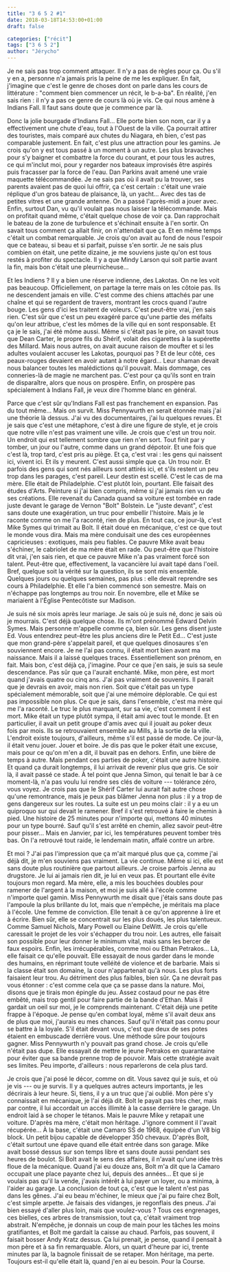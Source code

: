 ```yaml
---
title: "3 6 5 2 #1"
date: 2018-03-18T14:53:00+01:00
draft: false

categories: ["récit"]
tags: ["3 6 5 2"]
author: "Jérycho"
---
```

Je ne sais pas trop comment attaquer. Il n'y a pas de règles pour ça. Ou s'il y en a, personne n'a jamais pris la peine de me les expliquer. En fait, j'imagine que c'est le genre de choses dont on parle dans les cours de littérature : "comment bien commencer un récit, le b-a-ba". En réalité, j'en sais rien : il n'y a pas ce genre de cours là où je vis. Ce qui nous amène à Indians Fall. Il faut sans doute que je commence par là.
<!--more-->

Donc la jolie bourgade d'Indians Fall... Elle porte bien son nom, car il y a effectivement une chute d'eau, tout à l'Ouest de la ville. Ça pourrait attirer des touristes, mais comparé aux chutes du Niagara, eh bien, c'est pas comparable justement. En fait, c'est plus une attraction pour les gamins. Je crois qu'on y est tous passé à un moment à un autre. Les plus bravaches pour s'y baigner et combattre la force du courant, et pour tous les autres, ce qui m'inclut moi, pour y regarder nos bateaux improvisés être aspirés puis fracasser par la force de l'eau. Dan Parkins avait amené une vraie maquette télécommandée. Je ne sais pas où il avait pu la trouver, ses parents avaient pas de quoi lui offrir, ça c'est certain : c'était une vraie réplique d'un gros bateau de plaisance, là, un yacht... Avec des tas de petites vitres et une grande antenne. On a passé l'après-midi a jouer avec. Enfin, surtout Dan, vu qu'il voulait pas nous laisser la télécommande. Mais on profitait quand même, c'était quelque chose de voir ça. Dan rapprochait le bateau de la zone de turbulence et s'échinait ensuite à l'en sortir. On savait tous comment ça allait finir, on n'attendait que ça. Et en même temps c'était un combat remarquable. Je crois qu'on avait au fond de nous l'espoir que ce bateau, si beau et si parfait, puisse s'en sortir. Je ne sais plus combien on était, une petite dizaine, je me souviens juste qu'on est tous restés à profiter du spectacle. Il y a que Mindy Larson qui soit partie avant la fin, mais bon c'était une pleurnicheuse... 

Et les Indiens ? Il y a bien une réserve indienne, des Lakotas. On ne les voit pas beaucoup. Officiellement, on partage la terre mais on les côtoie pas. Ils ne descendent jamais en ville. C'est comme des chiens attachés par une chaîne et qui se regardent de travers, montrant les crocs quand l'autre bouge. Les gens d'ici les traitent de voleurs. C'est peut-être vrai, j'en sais rien. C'est sûr que c'est un peu exagéré parce qu'une partie des méfaits qu'on leur attribue, c'est les mômes de la ville qui en sont responsable. Et ça je le sais, j'ai été môme aussi. Même si c'était pas le pire, on savait tous que Dean Carter, le propre fils du Shérif, volait des cigarettes à la supérette des Millard. Mais nous autres, on avait aucune raison de moufter et si les adultes voulaient accuser les Lakotas, pourquoi pas ? Et de leur côté, ces peaux-rouges devaient en avoir autant à notre égard... Leur shaman devait nous balancer toutes les malédictions qu'il pouvait. Mais dommage, ces conneries-là de magie ne marchent pas. C'est pour ça qu'ils sont en train de disparaître, alors que nous on prospère. Enfin, on prospère pas spécialement à Indians Fall, je veux dire l'homme blanc en général.

Parce que c'est sûr qu'Indians Fall est pas franchement en expansion. Pas du tout même... Mais on survit. Miss Pennywurth en serait étonnée mais j'ai une théorie là dessus. J'ai vu des documentaires, j'ai lu quelques revues. Et je sais que c'est une métaphore, c'est à dire une figure de style, et je crois que notre ville n'est pas vraiment une ville. Je crois que c'est un trou noir. Un endroit qui est tellement sombre que rien n'en sort. Tout finit par y tomber, un jour ou l'autre, comme dans un grand dépotoir. Et une fois que c'est là, trop tard, c'est pris au piège. Et ça, c'est vrai : les gens qui naissent ici, vivent ici. Et ils y meurent. C'est aussi simple que ça. Un trou noir. Et parfois des gens qui sont nés ailleurs sont attirés ici, et s'ils restent un peu trop dans les parages, c'est pareil. Leur destin est scellé. C'est le cas de ma mère. Elle était de Philadelphie. C'est plutôt loin, pourtant. Elle faisait des études d'Arts. Peinture si j'ai bien compris, même si j'ai jamais rien vu de ses créations. Elle revenait du Canada quand sa voiture est tombée en rade juste devant le garage de Vernon "Bolt" Bolstein. Le "juste devant", c'est sans doute une exagération, un truc pour embellir l'histoire. Mais je le raconte comme on me l'a raconté, rien de plus. En tout cas, ce jour-là, c'est Mike Symes qui trimait au Bolt. Il était doué en mécanique, c'est ce que tout le monde vous dira. Mais ma mère conduisait une des ces européennes capricieuses : exotiques, mais peu fiables. Ce pauvre Mike avait beau s'échiner, le cabriolet de ma mère était en rade. Ou peut-être que l'histoire dit vrai, j'en sais rien, et que ce pauvre Mike n'a pas vraiment forcé son talent. Peut-être que, effectivement, la vacancière lui avait tapé dans l'oeil. Bref, quelque soit la vérité sur la question, ils se sont mis ensemble. Quelques jours ou quelques semaines, pas plus : elle devait reprendre ses cours à Philadelphie. Et elle l'a bien commencé son semestre. Mais on n'échappe pas longtemps au trou noir. En novembre, elle et Mike se mariaient à l'Église Pentecôtiste sur Madison.

Je suis né six mois après leur mariage. Je sais où je suis né, donc je sais où je mourrais. C'est déjà quelque chose. Ils m'ont prénommé Edward Delvin Symes. Mais personne m'appelle comme ça, bien sûr. Les gens disent juste Ed. Vous entendrez peut-être les plus anciens dire le Petit Ed... C'est juste que mon grand-père s'appelait pareil, et que quelques dinosaures s'en souviennent encore. Je ne l'ai pas connu, il était mort bien avant ma naissance. Mais il a laissé quelques traces. Essentiellement son prénom, en fait. Mais bon, c'est déjà ça, j'imagine. Pour ce que j'en sais, je suis sa seule descendance. Pas sûr que ça l'aurait enchanté. Mike, mon père, est mort quand j'avais quatre ou cinq ans. J'ai pas vraiment de souvenirs. Il parait que je devrais en avoir, mais non rien. Soit que c'était pas un type spécialement mémorable, soit que j'ai une mémoire déplorable. Ce qui est pas impossible non plus. Ce que je sais, dans l'ensemble, c'est ma mère qui me l'a raconté. Le truc le plus marquant, sur sa vie, c'est comment il est mort. Mike était un type plutôt sympa, il était ami avec tout le monde. Et en particulier, il avait un petit groupe d'amis avec qui il jouait au poker deux fois par mois. Ils se retrouvaient ensemble au Mills, à la sortie de la ville. L'endroit existe toujours, d'ailleurs, même s'il est passé de mode. Ce jour-là, il était venu jouer. Jouer et boire. Je dis pas que le poker était une excuse, mais pour ce qu'on m'en a dit, il buvait pas en dehors. Enfin, une bière de temps à autre. Mais pendant ces parties de poker, c'était une autre histoire. Et quand ça durait longtemps, il lui arrivait de revenir plus que gris. Ce soir là, il avait passé ce stade. À tel point que Jenna Simon, qui tenait le bar à ce moment-là, n'a pas voulu lui rendre ses clés de voiture --- tolérance zéro, vous voyez. Je crois pas que le Shérif Carter lui aurait fait autre chose qu'une remontrance, mais je peux pas blâmer Jenna non plus : il y a trop de gens dangereux sur les routes. La suite est un peu moins clair : il y a eu un quiproquo sur qui devait le ramener. Bref il s'est retrouvé à faire le chemin à pied. Une histoire de 25 minutes pour n'importe qui, mettons 40 minutes pour un type bourré. Sauf qu'il s'est arrêté en chemin, allez savoir peut-être pour pisser... Mais en Janvier, par ici, les températures peuvent tomber très bas. On l'a retrouvé tout raide, le lendemain matin, affalé contre un arbre.

Et moi ? J'ai pas l'impression que ça m'ait marqué plus que ça, comme j'ai déjà dit, je m'en souviens pas vraiment. La vie continue. Même si ici, elle est sans doute plus routinière que partout ailleurs. Je croise parfois Jenna au drugstore. Je lui ai jamais rien dit, je lui en veux pas. Et pourtant elle évite toujours mon regard. Ma mère, elle, a mis les bouchées doubles pour ramener de l'argent à la maison, et moi je suis allé à l'école comme n'importe quel gamin. Miss Pennywurth me disait que j'étais sans doute pas l'ampoule la plus brillante du lot, mais que n'empêche, je méritais ma place à l'école. Une femme de conviction. Elle tenait à ce qu'on apprenne à lire et à écrire. Bien sûr, elle se concentrait sur les plus doués, les plus talentueux. Comme Samuel Nichols, Mary Powell ou Elaine DeWitt. Je crois qu'elle caressait le projet de les voir s'échapper du trou noir. Les autres, elle faisait son possible pour leur donner le minimum vital, mais sans les bercer de faux espoirs. Enfin, les irrécupérables, comme moi ou Ethan Petrakos... Là, elle faisait ce qu'elle pouvait. Elle essayait de nous garder dans le monde des humains, en réprimant toute velléité de violence et de barbarie. Mais si la classe était son domaine, la cour n'appartenait qu'à nous. Les plus forts faisaient leur trou. Au détriment des plus faibles, bien sûr. Ça ne devrait pas vous étonner : c'est comme cela que ça se passe dans la nature. Moi, disons que je tirais mon épingle du jeu. Assez costaud pour ne pas être embêté, mais trop gentil pour faire partie de la bande d'Ethan. Mais il gardait un oeil sur moi, je le comprends maintenant. C'était déjà une petite frappe à l'époque. Je pense qu'en combat loyal, même s'il avait deux ans de plus que moi, j'aurais eu mes chances. Sauf qu'il n'était pas connu pour se battre à la loyale. S'il était devant vous, c'est que deux de ses potes étaient en embuscade derrière vous. Une méthode sûre pour toujours gagner. Miss Pennywurth n'y pouvait pas grand chose. Je crois qu'elle n'était pas dupe. Elle essayait de mettre le jeune Petrakos en quarantaine pour éviter que sa bande prenne trop de pouvoir. Mais cette stratégie avait ses limites. Peu importe, d'ailleurs : nous reparlerons de cela plus tard.

Je crois que j'ai posé le décor, comme on dit. Vous  savez qui je suis, et où je vis --- ou je survis. Il y a quelques autres acteurs importants, je les décrirais à leur heure. Si, tiens, il y a un truc que j'ai oublié. Mon père s'y connaissait en mécanique, je l'ai déjà dit. Bolt le payait pas très cher, mais par contre, il lui accordait un accès illimité à la casse derrière le garage. Un endroit laid à se choper le tétanos. Mais le pauvre Mike y retapait une voiture. D'après ma mère, c'était mon héritage. J'ignore comment il l'avait récupérée... À la base, c'était une Camaro SS de 1968, équipée d'un V8 big block. Un petit bijou capable de développer 350 chevaux. D'après Bolt, c'était surtout une épave quand elle était entrée dans son garage. Mike avait bossé dessus sur son temps libre et sans doute aussi pendant ses heures de boulot. Si Bolt avait le sens des affaires, il n'avait qu'une idée très floue de la mécanique. Quand j'ai eu douze ans, Bolt m'a dit que la Camaro occupait une place payante chez lui, depuis des années... Et que si je voulais pas qu'il la vende, j'avais intérêt à lui payer un loyer, ou a minima, à l'aider au garage. La conclusion de tout ça, c'est que le talent n'est pas dans les gênes. J'ai eu beau m'échiner, le mieux que j'ai pu faire chez Bolt, c'est simple arpette. Je faisais des vidanges, je regonflais des pneus. J'ai bien essayé d'aller plus loin, mais que voulez-vous ? Tous ces engrenages, ces bielles,  ces arbres de transmission, tout ça, c'était vraiment trop abstrait. N'empêche, je donnais un coup de main pour les tâches les moins gratifiantes, et Bolt me gardait la caisse au chaud. Parfois, pas souvent, il faisait bosser Andy Kratz dessus. Ça lui prenait, je pense, quand il pensait à mon père et à sa fin remarquable. Alors, un quart d'heure par ici, trente minutes par là, la bagnole finissait de se retaper. Mon héritage, ma perte. Toujours est-il qu'elle était là, quand j'en ai eu besoin. Pour la Course.